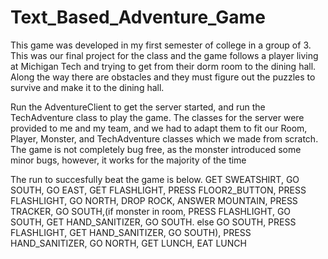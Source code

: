 # Text_Based_Adventure_Game
This game was developed in my first semester of college in a group of 3. This was our final project for the class and the game follows a player living at Michigan Tech and trying to get from their dorm room to the dining hall. Along the way there are obstacles and they must figure out the puzzles to survive and make it to the dining hall.

Run the AdventureClient to get the server started, and run the TechAdventure class to play the game. The classes for the server were provided to me and my team, and we had to adapt them to fit our Room, Player, Monster, and TechAdventure classes which we made from scratch. The game is not completely bug free, as the monster introduced some minor bugs, however, it works for the majority of the time

The run to succesfully beat the game is below.
GET SWEATSHIRT, GO SOUTH, GO EAST, GET FLASHLIGHT, PRESS
FLOOR2_BUTTON, PRESS FLASHLIGHT, GO NORTH, DROP ROCK, ANSWER
MOUNTAIN, PRESS TRACKER, GO SOUTH,(if monster in room, PRESS
FLASHLIGHT, GO SOUTH, GET HAND_SANITIZER, GO SOUTH. else GO
SOUTH, PRESS FLASHLIGHT, GET HAND_SANITIZER, GO SOUTH), PRESS
HAND_SANITIZER, GO NORTH, GET LUNCH, EAT LUNCH
